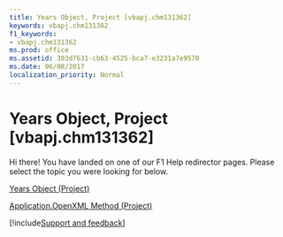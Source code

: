 ```yaml
---
title: Years Object, Project [vbapj.chm131362]
keywords: vbapj.chm131362
f1_keywords:
- vbapj.chm131362
ms.prod: office
ms.assetid: 303d7631-cb63-4525-bca7-e3231a7e9570
ms.date: 06/08/2017
localization_priority: Normal
---
```



# Years Object, Project [vbapj.chm131362]

Hi there! You have landed on one of our F1 Help redirector pages. Please select the topic you were looking for below.

[Years Object (Project)](http://msdn.microsoft.com/library/3aa139cf-2fc2-7039-5659-8e2d833b5a4f%28Office.15%29.aspx)

[Application.OpenXML Method (Project)](http://msdn.microsoft.com/library/dcf3dd0e-78ec-b95c-b890-dca5507acd92%28Office.15%29.aspx)

[!include[Support and feedback](~/includes/feedback-boilerplate.md)]